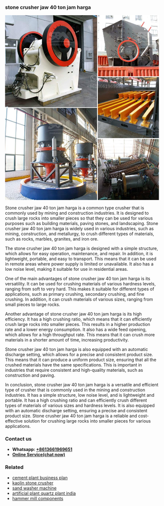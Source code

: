 <h3>stone crusher jaw 40 ton jam harga</h3><img src='1708408646.jpg' alt=''><p>Stone crusher jaw 40 ton jam harga is a common type crusher that is commonly used by mining and construction industries. It is designed to crush large rocks into smaller pieces so that they can be used for various purposes such as building materials, paving stones, and landscaping. Stone crusher jaw 40 ton jam harga is widely used in various industries, such as mining, construction, and metallurgy, to crush different types of materials, such as rocks, marbles, granites, and iron ore.</p><p>The stone crusher jaw 40 ton jam harga is designed with a simple structure, which allows for easy operation, maintenance, and repair. In addition, it is lightweight, portable, and easy to transport. This means that it can be used in remote areas where power supply is limited or unavailable. It also has a low noise level, making it suitable for use in residential areas.</p><p>One of the main advantages of stone crusher jaw 40 ton jam harga is its versatility. It can be used for crushing materials of various hardness levels, ranging from soft to very hard. This makes it suitable for different types of applications, such as primary crushing, secondary crushing, and fine crushing. In addition, it can crush materials of various sizes, ranging from small pieces to large rocks.</p><p>Another advantage of stone crusher jaw 40 ton jam harga is its high efficiency. It has a high crushing ratio, which means that it can efficiently crush large rocks into smaller pieces. This results in a higher production rate and a lower energy consumption. It also has a wide feed opening, which allows for a high throughput rate. This means that it can crush more materials in a shorter amount of time, increasing productivity.</p><p>Stone crusher jaw 40 ton jam harga is also equipped with an automatic discharge setting, which allows for a precise and consistent product size. This means that it can produce a uniform product size, ensuring that all the crushed materials have the same specifications. This is important in industries that require consistent and high-quality materials, such as construction and paving.</p><p>In conclusion, stone crusher jaw 40 ton jam harga is a versatile and efficient type of crusher that is commonly used in the mining and construction industries. It has a simple structure, low noise level, and is lightweight and portable. It has a high crushing ratio and can efficiently crush different types of materials of various sizes and hardness levels. It is also equipped with an automatic discharge setting, ensuring a precise and consistent product size. Stone crusher jaw 40 ton jam harga is a reliable and cost-effective solution for crushing large rocks into smaller pieces for various applications.</p><h3>Contact us</h3><ul><li><strong>Whatsapp:&nbsp;<a href="https://wa.me/8613661969651">+8613661969651</a></strong></li><li><a href="https://swt.shibang-china.com/?git&amp;zhl&amp;stone crusher jaw 40 ton jam harga"><strong>Online Service(chat now)</strong></a></li></ul><h3>Related</h3><ul><li><a href='cement plant business plan.md'>cement plant business plan</a></li><li><a href='kaolin stone crusher.md'>kaolin stone crusher</a></li><li><a href='sand washer machine.md'>sand washer machine</a></li><li><a href='artificial plant quartz plant india.md'>artificial plant quartz plant india</a></li><li><a href='hammer mill components.md'>hammer mill components</a></li></ul>
